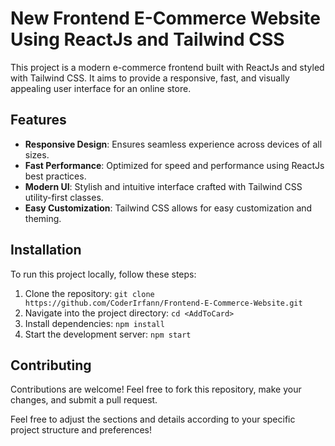 
# New Frontend E-Commerce Website Using ReactJs and Tailwind CSS

This project is a modern e-commerce frontend built with ReactJs and styled with Tailwind CSS. It aims to provide a responsive, fast, and visually appealing user interface for an online store.

## Features

- **Responsive Design**: Ensures seamless experience across devices of all sizes.
- **Fast Performance**: Optimized for speed and performance using ReactJs best practices.
- **Modern UI**: Stylish and intuitive interface crafted with Tailwind CSS utility-first classes.
- **Easy Customization**: Tailwind CSS allows for easy customization and theming.

## Installation

To run this project locally, follow these steps:

1. Clone the repository: `git clone https://github.com/CoderIrfann/Frontend-E-Commerce-Website.git`
2. Navigate into the project directory: `cd <AddToCard>`
3. Install dependencies: `npm install`
4. Start the development server: `npm start`

## Contributing

Contributions are welcome! Feel free to fork this repository, make your changes, and submit a pull request. 



Feel free to adjust the sections and details according to your specific project structure and preferences!